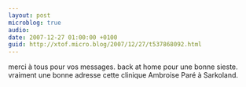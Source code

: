 ```yaml
---
layout: post
microblog: true
audio: 
date: 2007-12-27 01:00:00 +0100
guid: http://xtof.micro.blog/2007/12/27/t537868092.html
---
```

merci à tous pour vos messages. back at home pour une bonne sieste. vraiment une bonne adresse cette clinique Ambroise Paré à Sarkoland.
